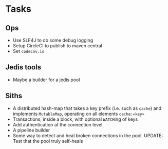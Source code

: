 # Tasks
## Ops
* Use SLF4J to do some debug logging
* Setup CircleCI to publish to maven central 
* Set `codecov.io`

## Jedis tools
* Maybe a builder for a jedis pool

## Siths
* A distributed hash-map that takes a key prefix (i.e. such as `cache`) and implements `MutableMap`, operating on all elements `cache:«key»`
* Transactions, inside a block, with optional `WATCH`ing of keys
* Add authentication at the connection level
* A pipeline builder
* Some way to detect and heal broken connections in the pool. UPDATE: Test that the pool truly self-heals

